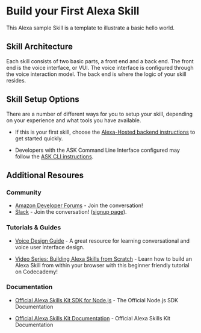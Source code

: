 # Build your First Alexa Skill

This Alexa sample Skill is a template to illustrate a basic hello world.

## Skill Architecture
Each skill consists of two basic parts, a front end and a back end. The front end is the voice interface, or VUI. The voice interface is configured through the voice interaction model. The back end is where the logic of your skill resides.

## Skill Setup Options

There are a number of different ways for you to setup your skill, depending on your experience and what tools you have available.

* If this is your first skill, choose the [Alexa-Hosted backend instructions](./instructions/00-setup-hosted-skill.md) to get started quickly.

* Developers with the ASK Command Line Interface configured may follow the [ASK CLI instructions](./instructions/01-setup-ask-cli.md).

## Additional Resoures

### Community
* [Amazon Developer Forums](https://forums.developer.amazon.com/spaces/23/index.html) - Join the conversation!
* [Slack](https://amazonalexa.slack.com/) - Join the conversation! ([signup page](http://www.alexaslack.com/)). 

### Tutorials & Guides
* [Voice Design Guide](https://developer.amazon.com/designing-for-voice/) - A great resource for learning conversational and voice user interface design.

* [Video Series: Building Alexa Skills from Scratch](http://alexa.design/videotutorial) - Learn how to build an Alexa Skill from within your browser with this beginner friendly tutorial on Codecademy!

### Documentation
* [Official Alexa Skills Kit SDK for Node.js](http://alexa.design/node-sdk-docs) - The Official Node.js SDK Documentation

* [Official Alexa Skills Kit Documentation](https://developer.amazon.com/docs/ask-overviews/build-skills-with-the-alexa-skills-kit.html) - Official Alexa Skills Kit Documentation